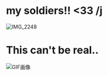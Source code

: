  # my soldiers!! <33 /j
 
 ![IMG_2248](https://github.com/user-attachments/assets/1110b85e-0a98-4fea-8ef2-23eb5caee0cd)


# This can't be real..


![GIF画像](https://github.com/user-attachments/assets/ef74aba1-c4c7-4f53-b6f5-24173afd089c)
